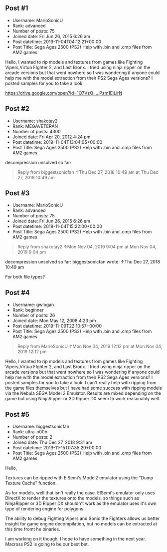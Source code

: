 ## Post #1
- Username: MarioSonicU
- Rank: advanced
- Number of posts: 75
- Joined date: Fri Jun 26, 2015 6:26 am
- Post datetime: 2019-11-04T04:12:21+00:00
- Post Title: Sega Ages 2500 (PS2) Help with .bin and .cmp files from AM2 games

Hello,
I wanted to rip models and textures from games like Fighting Vipers,Virtua FIghter 2, and Last Bronx. I tried using ninja ripper on the arcade versions but that went nowhere so I was wondering if anyone could help me with the model extraction from their PS2 Sega Ages versions? I posted samples for you to take a look.

[https://drive.google.com/open?id=1O7VzQ ... Pzm1ElLirN](https://drive.google.com/open?id=1O7VzQGxALnRCcOAwEaijb4Pzm1ElLirN)
## Post #2
- Username: shakotay2
- Rank: MEGAVETERAN
- Number of posts: 4300
- Joined date: Fri Apr 20, 2012 4:24 pm
- Post datetime: 2019-11-04T13:04:05+00:00
- Post Title: Sega Ages 2500 (PS2) Help with .bin and .cmp files from AM2 games

decompression unsolved so far:

> Reply from biggestsonicfan ↑Thu Dec 27, 2018 10:49 am at Thu Dec 27, 2018 10:49 am
>
>
## Post #3
- Username: MarioSonicU
- Rank: advanced
- Number of posts: 75
- Joined date: Fri Jun 26, 2015 6:26 am
- Post datetime: 2019-11-04T15:22:00+00:00
- Post Title: Sega Ages 2500 (PS2) Help with .bin and .cmp files from AM2 games

> Reply from shakotay2 ↑Mon Nov 04, 2019 9:04 pm at Mon Nov 04, 2019 9:04 pm
>
> 
decompression unsolved so far:
biggestsonicfan wrote: ↑Thu Dec 27, 2018 10:49 am

For both file types?
## Post #4
- Username: gwlogan
- Rank: beginner
- Number of posts: 26
- Joined date: Mon May 12, 2008 4:23 pm
- Post datetime: 2019-11-09T22:10:57+00:00
- Post Title: Sega Ages 2500 (PS2) Help with .bin and .cmp files from AM2 games

> Reply from MarioSonicU ↑Mon Nov 04, 2019 12:12 pm at Mon Nov 04, 2019 12:12 pm
>
> 
Hello,
I wanted to rip models and textures from games like Fighting Vipers,Virtua FIghter 2, and Last Bronx. I tried using ninja ripper on the arcade versions but that went nowhere so I was wondering if anyone could help me with the model extraction from their PS2 Sega Ages versions? I posted samples for you to take a look.
I can't really help with ripping from the game files themselves but I have had some success with ripping models via the Nebula SEGA Model 2 Emulator. Results are mixed depending on the game but using NinjaRipper or 3D Ripper DX seem to work reasonably well.
## Post #5
- Username: biggestsonicfan
- Rank: ultra-n00b
- Number of posts: 2
- Joined date: Thu Dec 27, 2018 9:31 am
- Post datetime: 2019-11-15T07:35:20+00:00
- Post Title: Sega Ages 2500 (PS2) Help with .bin and .cmp files from AM2 games

Hello,

Textures can be ripped with ElSemi's Model2 emulator using the "Dump Texture Cache" function.

As for models, well that isn't really the case. ElSemi's emulator only uses DirectX to render the textures onto the models, so things such as NinjaRipper or 3D Ripper DX shouldn't work as the emulator uses it's own type of rendering engine for polygons.

The ability to debug Fighting Vipers and Sonic the Fighters allows us better insight for game engine decompilation, but no models can be extracted at this time fromt he binaries.

I am working on it though, I hope to have something in the next year. Macross PS2 is going to be our best bet.

